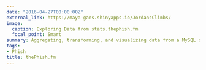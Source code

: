 ```yaml
---
date: "2016-04-27T00:00:00Z"
external_link: https://maya-gans.shinyapps.io/JordansClimbs/
image:
  caption: Exploring Data from stats.thephish.fm
  focal_point: Smart
summary: Aggregating, transforming, and visualizing data from a MySQL database. 
tags:
- Phish
title: thePhish.fm
---
```

